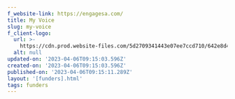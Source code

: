 ```yaml
---
f_website-link: https://engagesa.com/
title: My Voice
slug: my-voice
f_client-logo:
  url: >-
    https://cdn.prod.website-files.com/5d2709341443e07ee7ccd710/642e8d451c242f35832612fe_myvoice-engage-transparent-for-light-backs.png
  alt: null
updated-on: '2023-04-06T09:15:03.596Z'
created-on: '2023-04-06T09:15:03.596Z'
published-on: '2023-04-06T09:15:11.289Z'
layout: '[funders].html'
tags: funders
---
```



